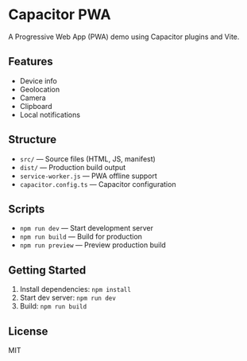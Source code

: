 # Capacitor PWA

A Progressive Web App (PWA) demo using Capacitor plugins and Vite.

## Features

- Device info
- Geolocation
- Camera
- Clipboard
- Local notifications

## Structure

- `src/` — Source files (HTML, JS, manifest)
- `dist/` — Production build output
- `service-worker.js` — PWA offline support
- `capacitor.config.ts` — Capacitor configuration

## Scripts

- `npm run dev` — Start development server
- `npm run build` — Build for production
- `npm run preview` — Preview production build

## Getting Started

1. Install dependencies: `npm install`
2. Start dev server: `npm run dev`
3. Build: `npm run build`

## License

MIT
